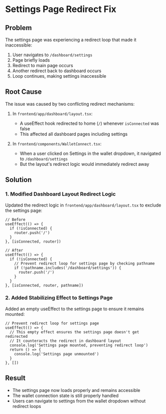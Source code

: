 # Settings Page Redirect Fix

## Problem
The settings page was experiencing a redirect loop that made it inaccessible:
1. User navigates to `/dashboard/settings`
2. Page briefly loads
3. Redirect to main page occurs
4. Another redirect back to dashboard occurs
5. Loop continues, making settings inaccessible

## Root Cause
The issue was caused by two conflicting redirect mechanisms:

1. In `frontend/app/dashboard/layout.tsx`:
   - A useEffect hook redirected to home (`/`) whenever `isConnected` was false
   - This affected all dashboard pages including settings

2. In `frontend/components/WalletConnect.tsx`:
   - When a user clicked on Settings in the wallet dropdown, it navigated to `/dashboard/settings`
   - But the layout's redirect logic would immediately redirect away

## Solution

### 1. Modified Dashboard Layout Redirect Logic
Updated the redirect logic in `frontend/app/dashboard/layout.tsx` to exclude the settings page:

```tsx
// Before
useEffect(() => {
  if (!isConnected) {
    router.push('/')
  }
}, [isConnected, router])

// After
useEffect(() => {
  if (!isConnected) {
    // Prevent redirect loop for settings page by checking pathname
    if (!pathname.includes('/dashboard/settings')) {
      router.push('/')
    }
  }
}, [isConnected, router, pathname])
```

### 2. Added Stabilizing Effect to Settings Page
Added an empty useEffect to the settings page to ensure it remains mounted:

```tsx
// Prevent redirect loop for settings page
useEffect(() => {
  // This empty effect ensures the settings page doesn't get redirected
  // It counteracts the redirect in dashboard layout
  console.log('Settings page mounted, preventing redirect loop')
  return () => {
    console.log('Settings page unmounted')
  }
}, [])
```

## Result
- The settings page now loads properly and remains accessible
- The wallet connection state is still properly handled
- Users can navigate to settings from the wallet dropdown without redirect loops
